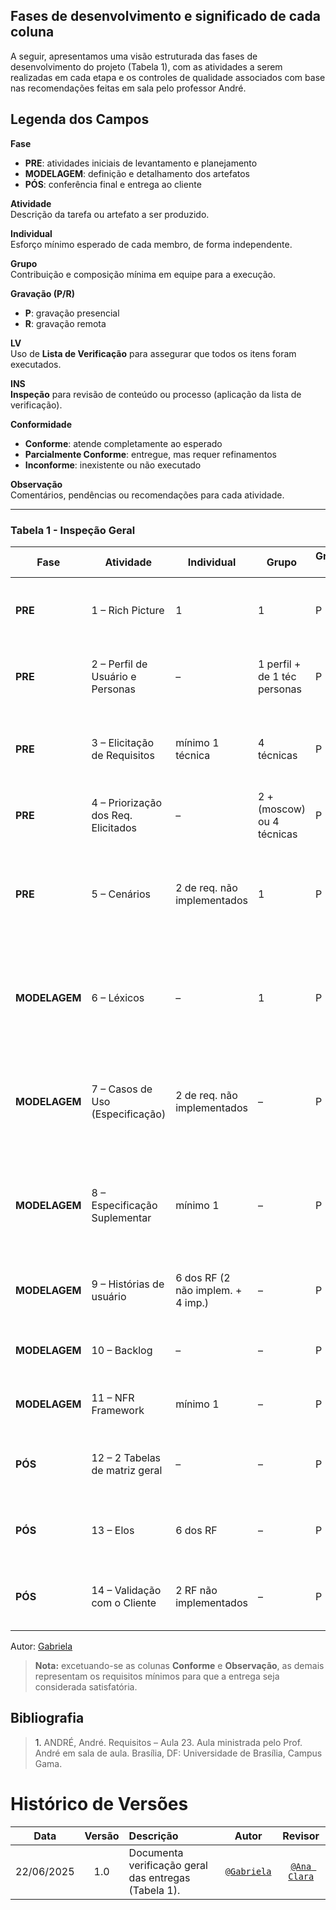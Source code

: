 ## Fases de desenvolvimento e significado de cada coluna

A seguir, apresentamos uma visão estruturada das fases de desenvolvimento do projeto (Tabela 1), com as atividades a serem realizadas em cada etapa e os controles de qualidade associados com base nas recomendações feitas em sala pelo professor André.

## Legenda dos Campos

**Fase**  
- **PRE**: atividades iniciais de levantamento e planejamento  
- **MODELAGEM**: definição e detalhamento dos artefatos  
- **PÓS**: conferência final e entrega ao cliente  

**Atividade**  
Descrição da tarefa ou artefato a ser produzido.

**Individual**  
Esforço mínimo esperado de cada membro, de forma independente.

**Grupo**  
Contribuição e composição mínima em equipe para a execução.

**Gravação (P/R)**  
- **P**: gravação presencial  
- **R**: gravação remota  

**LV**  
Uso de **Lista de Verificação** para assegurar que todos os itens foram executados.

**INS**  
**Inspeção** para revisão de conteúdo ou processo (aplicação da lista de verificação).

**Conformidade**  
- **Conforme**: atende completamente ao esperado  
- **Parcialmente Conforme**: entregue, mas requer refinamentos  
- **Inconforme**: inexistente ou não executado  

**Observação**  
Comentários, pendências ou recomendações para cada atividade.


---

### Tabela 1 - Inspeção Geral

| Fase          | Atividade                                | Individual                    | Grupo                                     | Gravação (P/R)      | LV  | INS | Conformidade              | Observação                                                                                           |
|---------------|------------------------------------------|-------------------------------|-------------------------------------------|---------------------|-----|-----|------------------------|------------------------------------------------------------------------------------------------------|
| **PRE**       | 1 – Rich Picture                         | 1                             | 1                                         | P                   | X   | X   | Inconforme            | Realizado somente antes da troca de app; execução ainda pendente.                                    |
| **PRE**       | 2 – Perfil de Usuário e Personas         | –                             | 1 perfil + de 1 téc personas              | P                   | X   |     | Conforme              | Atividade executada conforme definições iniciais.                                                    |
| **PRE**       | 3 – Elicitação de Requisitos             | mínimo 1 técnica              | 4 técnicas                                | P                   | X   |     | Conforme              | Técnicas aplicadas presencialmente para apps consolidado e obsoleto.                                 |
| **PRE**       | 4 – Priorização dos Req. Elicitados      | –                             | 2 + (moscow) ou 4 técnicas                | P                   | X   |     | Conforme              | Priorização realizada de forma remota com clientes.                                                  |
| **PRE**       | 5 – Cenários                             | 2 de req. não implementados   | 1                                         | P                   | X   |     | Parcialmente Conforme | Validação presencial dos artefatos produzidos por alguns membros de forma presencial.                |
| **MODELAGEM** | 6 – Léxicos                              | –                             | 1                                         | P                   | X   |     | Parcialmente Conforme | Validação presencial dos artefatos produzidos por alguns membros de forma presencial.                |
| **MODELAGEM** | 7 – Casos de Uso (Especificação)         | 2 de req. não implementados   | –                                         | P                   | X   |     | Parcialmente Conforme | Validação presencial dos artefatos produzidos por alguns membros de forma presencial.                |
| **MODELAGEM** | 8 – Especificação Suplementar            | mínimo 1                      | –                                         | P                   | X   |     | Parcialmente Conforme | Artefato passível de ajustes; requisitos listados não atendem completamente às expectativas.        |
| **MODELAGEM** | 9 – Histórias de usuário                 | 6 dos RF (2 não implem. + 4 imp.) | –                                         | P                   | X   |     | Parcialmente Conforme | Apenas parte do grupo validou; refinamento e validação ampla necessários.                           |
| **MODELAGEM** | 10 – Backlog                             | –                             | –                                         | P                   | X   |     | Parcialmente Conforme | Ausência de gravação e sem validação junto ao usuário final.                                         |
| **MODELAGEM** | 11 – NFR Framework                       | mínimo 1                      | –                                         | P                   | X   |     | Parcialmente Conforme | Sem registro de inspeção e sem envolvimento final do usuário.                                       |
| **PÓS**       | 12 – 2 Tabelas de matriz geral           | –                             | –                                         | P                   | X   |     | Parcialmente Conforme | Necessita desmembrar matriz e validar com usuários; faltou gravação.                                |
| **PÓS**       | 13 – Elos                                | 6 dos RF                      | –                                         | P                   | X   |     | Conforme              | Conectores documentados e validados conforme critério.                                               |
| **PÓS**       | 14 – Validação com o Cliente             | 2 RF não implementados        | –                                         | P                   | X   |     | Conforme              | Feedback e ajustes aprovados pelo cliente sem pendências.                                            |

Autor: [Gabriela](https://github.com/gaubiela)

> **Nota:** excetuando-se as colunas **Conforme** e **Observação**, as demais representam os requisitos mínimos para que a entrega seja considerada satisfatória.

## Bibliografia

> <a id="REF1">1.</a> ANDRÉ, André. Requisitos – Aula 23. Aula ministrada pelo Prof. André em sala de aula. Brasília, DF: Universidade de Brasília, Campus Gama.



# Histórico de Versões

 Data       | Versão | Descrição                                 | Autor                                      | Revisor                                     |
| :--------: | :----: | :---------------------------------------- | :----------------------------------------: | :----------------------------------------: |
| 22/06/2025 |  1.0   | Documenta verificação geral das entregas (Tabela 1).| [`@Gabriela`](https://github.com/gaubiela)   | [`@Ana Clara`](https://github.com/anabborges) |